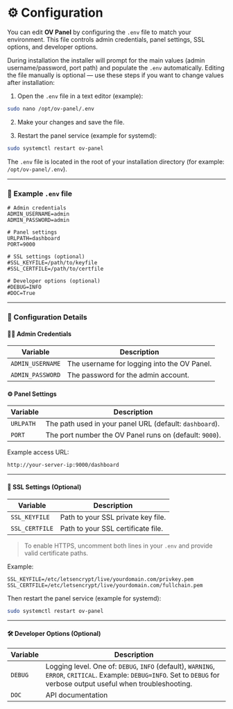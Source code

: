 # ⚙️ Configuration

You can edit **OV Panel** by configuring the `.env` file to match your environment. This file controls admin credentials, panel settings, SSL options, and developer options.

During installation the installer will prompt for the main values (admin username/password, port path) and populate the `.env` automatically. Editing the file manually is optional — use these steps if you want to change values after installation:

1. Open the `.env` file in a text editor (example):

```bash
sudo nano /opt/ov-panel/.env
```

2. Make your changes and save the file.

3. Restart the panel service (example for systemd):

```bash
sudo systemctl restart ov-panel
```

The `.env` file is located in the root of your installation directory (for example: `/opt/ov-panel/.env`).

---

### 🧾 Example `.env` file
```env
# Admin credentials
ADMIN_USERNAME=admin
ADMIN_PASSWORD=admin

# Panel settings
URLPATH=dashboard
PORT=9000

# SSL settings (optional)
#SSL_KEYFILE=/path/to/keyfile
#SSL_CERTFILE=/path/to/certfile

# Developer options (optional)
#DEBUG=INFO
#DOC=True
```

---

### 🔧 Configuration Details

#### 🧍‍♂️ Admin Credentials
| Variable | Description |
|----------|-------------|
| `ADMIN_USERNAME` | The username for logging into the OV Panel. |
| `ADMIN_PASSWORD` | The password for the admin account. |



#### ⚙️ Panel Settings
| Variable | Description |
|----------|-------------|
| `URLPATH` | The path used in your panel URL (default: `dashboard`). |
| `PORT` | The port number the OV Panel runs on (default: `9000`). |

Example access URL:

`http://your-server-ip:9000/dashboard`

---

#### 🔐 SSL Settings (Optional)
| Variable | Description |
|----------|-------------|
| `SSL_KEYFILE` | Path to your SSL private key file. |
| `SSL_CERTFILE` | Path to your SSL certificate file. |

> To enable HTTPS, uncomment both lines in your `.env` and provide valid certificate paths.

Example:

```env
SSL_KEYFILE=/etc/letsencrypt/live/yourdomain.com/privkey.pem
SSL_CERTFILE=/etc/letsencrypt/live/yourdomain.com/fullchain.pem
```

Then restart the panel service (example for systemd):

```bash
sudo systemctl restart ov-panel
```

---

#### 🛠 Developer Options (Optional)
| Variable | Description |
|----------|-------------|
| `DEBUG` | Logging level. One of: `DEBUG`, `INFO` (default), `WARNING`, `ERROR`, `CRITICAL`. Example: `DEBUG=INFO`. Set to `DEBUG` for verbose output useful when troubleshooting. |
| `DOC` | API documentation |
